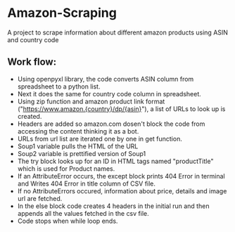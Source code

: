 # Amazon-Scraping
A project to scrape information about different amazon products using ASIN and country code

## Work flow:
* Using openpyxl library, the code converts ASIN column from spreadsheet to a python list.
* Next it does the same for country code column in spreadsheet.
* Using zip function and amazon product link format ("https://www.amazon.{country}/dp/{asin}"), a list of URLs to look up is created.
* Headers are added so amazon.com dosen't block the code from accessing the content thinking it as a bot.
* URLs from url list are iterated one by one in get function.
* Soup1 variable pulls the HTML of the URL 
* Soup2 variable is prettified version of Soup1
* The try block looks up for an ID in HTML tags named "productTitle" which is used for Product names.
* If an AttributeError occurs, the except block prints 404 Error in terminal and Writes 404 Error in title column of CSV file.
* If no AttributeErrors occured, information about price, details and image url are fetched.
* In the else block code creates 4 headers in the initial run and then appends all the values fetched in the csv file.
* Code stops when while loop ends.
